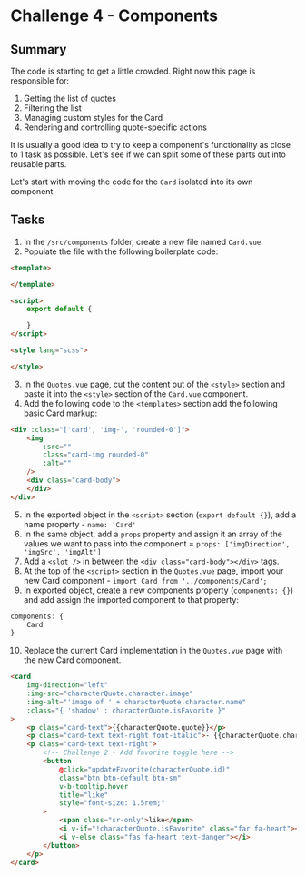 # Challenge 4 - Components

## Summary

The code is starting to get a little crowded. Right now this page is responsible for:

1. Getting the list of quotes
2. Filtering the list
3. Managing custom styles for the Card
4. Rendering and controlling quote-specific actions

It is usually a good idea to try to keep a component's functionality as close to 1 task as possible. Let's see if we can split some of these parts out into reusable parts.

Let's start with moving the code for the `Card` isolated into its own component

## Tasks

1. In the `/src/components` folder, create a new file named `Card.vue`.
2. Populate the file with the following boilerplate code:

```html
<template>

</template>

<script>
    export default {

    }
</script>

<style lang="scss">

</style>
```

3. In the `Quotes.vue` page, cut the content out of the `<style>` section and paste it into the `<style>` section of the `Card.vue` component.
4. Add the following code to the `<templates>` section add the following basic Card markup:

```html
<div :class="['card', 'img-', 'rounded-0']">
    <img
        :src=""
        class="card-img rounded-0"
        :alt=""
    />
    <div class="card-body">
    </div>
</div>
```

5. In the exported object in the `<script>` section (`export default {}`), add a name property - `name: 'Card'`
6. In the same object, add a `props` property and assign it an array of the values we want to pass into the component = `props: ['imgDirection', 'imgSrc', 'imgAlt']`
7. Add a `<slot />` in between the `<div class="card-body"></div>` tags.
8. At the top of the `<script>` section in the `Quotes.vue` page, import your new Card component - `import Card from '../components/Card';`
9. In exported object, create a new components property (`components: {}`) and add assign the imported component to that property:

```js
components: {
    Card
}
```

10. Replace the current Card implementation in the `Quotes.vue` page with the new Card component.

```html
<card
    img-direction="left"
    :img-src="characterQuote.character.image"
    :img-alt="'image of ' + characterQuote.character.name"
    :class="{ 'shadow' : characterQuote.isFavorite }"
>
    <p class="card-text">{{characterQuote.quote}}</p>
    <p class="card-text text-right font-italic">- {{characterQuote.character.name}}</p>
    <p class="card-text text-right">
        <!-- Challenge 2 - Add favorite toggle here -->
        <button
            @click="updateFavorite(characterQuote.id)"
            class="btn btn-default btn-sm"
            v-b-tooltip.hover
            title="like"
            style="font-size: 1.5rem;"
        >
            <span class="sr-only">like</span>
            <i v-if="!characterQuote.isFavorite" class="far fa-heart"></i>
            <i v-else class="fas fa-heart text-danger"></i>
        </button>
    </p>
</card>
```
